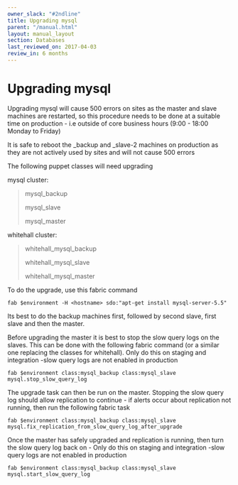 ```yaml
---
owner_slack: "#2ndline"
title: Upgrading mysql
parent: "/manual.html"
layout: manual_layout
section: Databases
last_reviewed_on: 2017-04-03
review_in: 6 months
---
```


# Upgrading mysql

Upgrading mysql will cause 500 errors on sites as the master and slave
machines are restarted, so this procedure needs to be done at a suitable
time on production - i.e outside of core business hours (9:00 - 18:00
Monday to Friday)

It is safe to reboot the \_backup and \_slave-2 machines on production
as they are not actively used by sites and will not cause 500 errors

The following puppet classes will need upgrading

mysql cluster:

> mysql\_backup
>
> mysql\_slave
>
> mysql\_master

whitehall cluster:

> whitehall\_mysql\_backup
>
> whitehall\_mysql\_slave
>
> whitehall\_mysql\_master

To do the upgrade, use this fabric command

`fab $environment -H <hostname> sdo:"apt-get install mysql-server-5.5"`

Its best to do the backup machines first, followed by second slave,
first slave and then the master.

Before upgrading the master it is best to stop the slow query logs on
the slaves. This can be done with the following fabric command (or a
similar one replacing the classes for whitehall). Only do this on
staging and integration -slow query logs are not enabled in production

`fab $environment class:mysql_backup class:mysql_slave mysql.stop_slow_query_log`

The upgrade task can then be run on the master. Stopping the slow query
log should allow replication to continue - if alerts occur about
replication not running, then run the following fabric task

`fab $environment class:mysql_backup class:mysql_slave mysql.fix_replication_from_slow_query_log_after_upgrade`

Once the master has safely upgraded and replication is running, then
turn the slow query log back on - Only do this on staging and
integration -slow query logs are not enabled in production

`fab $environment class:mysql_backup class:mysql_slave mysql.start_slow_query_log`
